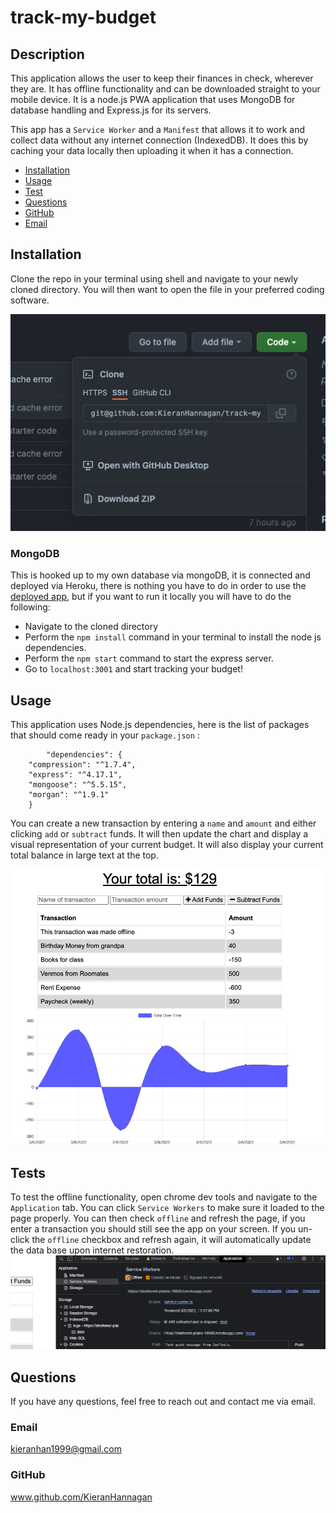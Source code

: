 # track-my-budget
          
  ## Description
This application allows the user to keep their finances in check, wherever they are. It has offline functionality and can be downloaded straight to your mobile device. It is a node.js PWA application that uses MongoDB for database handling and Express.js for its servers. 

This app has a `Service Worker` and a `Manifest` that allows it to work and collect data without any internet connection (IndexedDB). It does this by caching your data locally then uploading it when it has a connection.
  
  * [Installation](#installation)
  * [Usage](#usage)
  * [Test](#tests)
  * [Questions](#questions)
  * [GitHub](#github)
  * [Email](#email)
  
  ## Installation 

  Clone the repo in your terminal using shell and navigate to your newly cloned directory. You will then want to open the file in your preferred coding software.

 ![Cloning the repo](public/img/clone.png)

  ### MongoDB
This is hooked up to my own database via mongoDB, it is connected and deployed via Heroku, there is nothing you have to do in order to use the [deployed app](https://sheltered-plains-19903.herokuapp.com/), but if you want to run it locally you will have to do the following:


   * Navigate to the cloned directory
   * Perform the `npm install` command in your terminal to install the node js dependencies. 
   * Perform the `npm start` command to start the express server.
   * Go to `localhost:3001` and start tracking your budget!

  ## Usage 
This application uses Node.js dependencies, here is the list of packages that should come ready in your `package.json` :

            "dependencies": {
        "compression": "^1.7.4",
        "express": "^4.17.1",
        "mongoose": "^5.5.15",
        "morgan": "^1.9.1"
        }

You can create a new transaction by entering a `name` and `amount` and either clicking `add` or `subtract` funds. It will then update the chart and display a visual representation of your current budget. It will also display your current total balance in large text at the top.

[![app](public/img/hp.png)](https://sheltered-plains-19903.herokuapp.com/)

  ## Tests 
  To test the offline functionality, open chrome dev tools and navigate to the `Application` tab. You can click `Service Workers` to make sure it loaded to the page properly. You can then check `offline` and refresh the page, if you enter a transaction you should still see the app on your screen. If you un-click the `offline` checkbox and refresh again, it will automatically update the data base upon internet restoration.
[![app](public/img/cdt.png)](https://sheltered-plains-19903.herokuapp.com/)

  ## Questions
  If you have any questions, feel free to reach out and contact me via email.
  ### Email
  kieranhan1999@gmail.com
  ### GitHub
  www.github.com/KieranHannagan
  

  